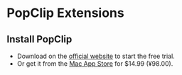 # PopClip Extensions

## Install PopClip

- Download on the [official website](https://pilotmoon.com/popclip/) to start the free trial.
- Or get it from the [Mac App Store](https://apps.apple.com/app/popclip/id445189367) for $14.99 (¥98.00).

